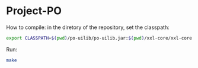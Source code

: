<h1 align="left"> Project-PO </h1>

  How to compile: in the diretory of the repository, set the classpath:
```bash
export CLASSPATH=$(pwd)/po-uilib/po-uilib.jar:$(pwd)/xxl-core/xxl-core.jar:$(pwd)/xxl-app/xxl-app.jar
```  
Run:
```bash
make
```
